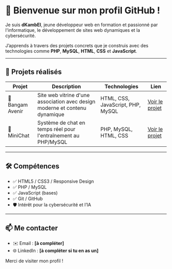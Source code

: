 # 👋 Bienvenue sur mon profil GitHub !

Je suis **dKambEl**, jeune développeur web en formation et passionné par l'informatique, le développement de sites web dynamiques et la cybersécurité.

J’apprends à travers des projets concrets que je construis avec des technologies comme **PHP**, **MySQL**, **HTML**, **CSS** et **JavaScript**.

---

## 🚀 Projets réalisés

| Projet | Description | Technologies | Lien |
|--------|-------------|--------------|------|
| 💚 Bangam Avenir | Site web vitrine d'une association avec design moderne et contenu dynamique | HTML, CSS, JavaScript, PHP, MySQL | [Voir le projet](https://github.com/dKambEl/bangam-avenir) |
| 💬 MiniChat | Système de chat en temps réel pour l'entraînement au PHP/MySQL | PHP, MySQL, HTML, CSS | [Voir le projet](https://github.com/dKambEl/minichat) |

---

## 🛠️ Compétences

- ✅ HTML5 / CSS3 / Responsive Design
- ✅ PHP / MySQL
- ✅ JavaScript (bases)
- ✅ Git / GitHub
- 🛡️ Intérêt pour la cybersécurité et l’IA

---

## 📫 Me contacter

- ✉️ Email : **[à compléter]**
- 🌐 LinkedIn : **[à compléter si tu en as un]**

Merci de visiter mon profil !

